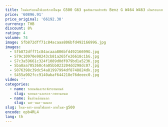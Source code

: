 ```yaml
---
title: ใหม่คาร์บอนไฟเบอร์ภายในชุด G500 G63 ชุดอัพเกรดสําหรับ Benz G W464 W463 ฝาครอบภายใน Trims
price: '60896.91'
price_original: '66192.30'
currency: THB
discount: 8%
rating: 4
volume: 74
image: Sfb872dff71c84acaaa806bfd49216699G.jpg
images:
  - Sfb872dff71c84acaaa806bfd49216699G.jpg
  - S79c10970e98243cb81a265fe26618c1bG.jpg
  - S7c3a59661c324f1089d0df079bd1a523K.jpg
  - Sba8aa705360c4a05bb023204dd298dc07.jpg
  - S076398c39dc54a81997994df8748824dk.jpg
  - S455a902fcc9140abaf644218e76deeec0.jpg
video: ''
categories:
  - name: รถยนต์และรถจักรยานยนต์
    slug: รถยนต-และรถจ-กรยานยนต
  - name: ชิ้นส่วนด้านนอก
    slug: นส-วนด-านนอก
slug: ใหม-คาร-บอนไฟเบอร-ภายในช-g500
encode: opb4RL4
lang: th
---
```

  